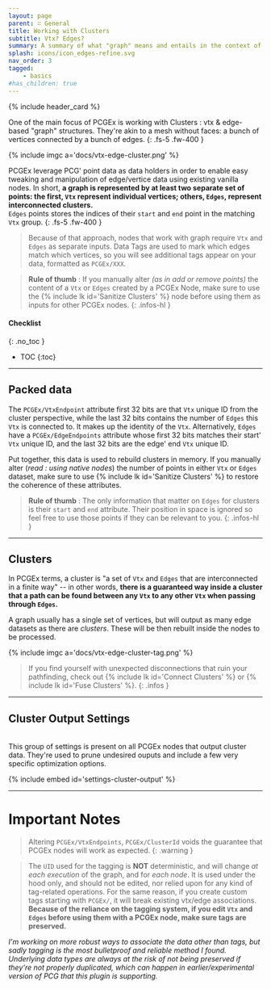 ```yaml
---
layout: page
parent: ∷ General
title: Working with Clusters
subtitle: Vtx? Edges? 
summary: A summary of what "graph" means and entails in the context of PCGEx.
splash: icons/icon_edges-refine.svg
nav_order: 3
tagged:
    - basics
#has_children: true
---
```


{% include header_card %}

One of the main focus of PCGEx is working with Clusters : vtx & edge-based "graph" structures. They're akin to a mesh without faces: a bunch of vertices connected by a bunch of edges.
{: .fs-5 .fw-400 } 

{% include imgc a='docs/vtx-edge-cluster.png' %}  

PCGEx leverage PCG' point data as data holders in order to enable easy tweaking and manipulation of edge/vertice data using existing vanilla nodes. In short, **a graph is represented by at least two separate set of points: the first, `Vtx` represent individual vertices; others, `Edges`, represent interconnected clusters.**  
`Edges` points stores the indices of their `start` and `end` point in the matching `Vtx` group.
{: .fs-5 .fw-400 } 

>Because of that approach, nodes that work with graph require `Vtx` and `Edges` as separate inputs. Data Tags are used to mark which edges match which vertices, so you will see additional tags appear on your data, formatted as `PCGEx/XXX`.

>**Rule of thumb** : If you manually alter *(as in add or remove points)* the content of a `Vtx` or `Edges` created by a PCGEx Node, make sure to use the {% include lk id='Sanitize Clusters' %} node before using them as inputs for other PCGEx nodes.
{: .infos-hl }

#### Checklist
{: .no_toc }
- TOC
{:toc}

---
## Packed data
The `PCGEx/VtxEndpoint` attribute first 32 bits are that `Vtx` unique ID from the cluster perspective, while the last 32 bits contains the number of `Edges` this `Vtx` is connected to. It makes up the identity of the `Vtx`. Alternatively, `Edges` have a `PCGEx/EdgeEndpoints` attribute whose first 32 bits matches their start' `Vtx` unique ID, and the last 32 bits are the edge' end `Vtx` unique ID.  

Put together, this data is used to rebuild clusters in memory. If you manually alter (*read : using native nodes*) the number of points in either `Vtx` or `Edges` dataset, make sure to use {% include lk id='Sanitize Clusters' %} to restore the coherence of these attributes.

>**Rule of thumb** : The only information that matter on `Edges` for clusters is their `start` and `end` attribute. Their position in space is ignored so feel free to use those points if they can be relevant to you. 
{: .infos-hl }


---
## Clusters

In PCGEx terms, a cluster is "a set of `Vtx` and `Edges` that are interconnected in a finite way" -- in other words, **there is a guaranteed way inside a cluster that a path can be found between any `Vtx` to any other `Vtx` when passing through `Edges`.**

A graph usually has a single set of vertices, but will output as many edge datasets as there are *clusters*. These will be then rebuilt inside the nodes to be processed.

{% include imgc a='docs/vtx-edge-cluster-tag.png' %}  

>If you find yourself with unexpected disconnections that ruin your pathfinding, check out {% include lk id='Connect Clusters' %} or {% include lk id='Fuse Clusters' %}.
{: .infos }

---
## Cluster Output Settings
<br>
This group of settings is present on all PCGEx nodes that output cluster data. They're used to prune undesired ouputs and include a few very specific optimization options.

{% include embed id='settings-cluster-output' %}

---
# Important Notes

>Altering `PCGEx/VtxEndpoints`, `PCGEx/ClusterId` voids the guarantee that PCGEx nodes will work as expected.
{: .warning }

>The `UID` used for the tagging is **NOT** deterministic, and will change *at each execution* of the graph, and for *each node*. It is used under the hood only, and should not be edited, nor relied upon for any kind of tag-related operations. For the same reason, if you create custom tags starting with `PCGEx/`, it will break existing vtx/edge associations.  
>**Because of the reliance on the tagging system, if you edit `Vtx` and `Edges` before using them with a PCGEx node, make sure tags are preserved.**  

*I'm working on more robust ways to associate the data other than tags, but sadly tagging is the most bulletproof and reliable method I found. Underlying data types are always at the risk of not being preserved if they're not properly duplicated, which can happen in earlier/experimental version of PCG that this plugin is supporting.*
